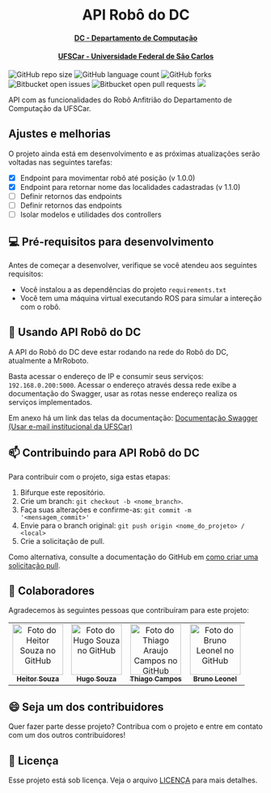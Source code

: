 <h1 align="center"> API Robô do DC  </h1>
<h4 align="center"> <a href="https://site.dc.ufscar.br/"> DC - Departamento de Computação</a>  </h4>
<h4 align="center"> <a href="https://www.ufscar.br/">UFSCar - Universidade Federal de São Carlos</a>  </h4>


<!---Esses são exemplos. Veja https://shields.io para outras pessoas ou para personalizar este conjunto de escudos. Você pode querer incluir dependências, status do projeto e informações de licença aqui--->

![GitHub repo size](https://img.shields.io/github/repo-size/Hugo-Souza/RoboDC_api?style=for-the-badge)
![GitHub language count](https://img.shields.io/github/languages/count/Hugo-Souza/RoboDC_api?style=for-the-badge)
![GitHub forks](https://img.shields.io/github/forks/Hugo-Souza/RoboDC_api?style=for-the-badge)
![Bitbucket open issues](https://img.shields.io/bitbucket/issues/Hugo-Souza/RoboDC_api?style=for-the-badge)
![Bitbucket open pull requests](https://img.shields.io/bitbucket/pr-raw/Hugo-Souza/RoboDC_api?style=for-the-badge)
![](https://img.shields.io/github/stars/Hugo-Souza/RoboDC_api?style=for-the-badge)

API com as funcionalidades do Robô Anfitrião do Departamento de Computação da UFSCar. 


## Ajustes e melhorias

O projeto ainda está em desenvolvimento e as próximas atualizações serão voltadas nas seguintes tarefas:

- [x] Endpoint para movimentar robô até posição (v 1.0.0)
- [x] Endpoint para retornar nome das localidades cadastradas (v 1.1.0)
- [ ] Definir retornos das endpoints
- [ ] Definir retornos das endpoints
- [ ] Isolar modelos e utilidades dos controllers

## 💻 Pré-requisitos para desenvolvimento

Antes de começar a desenvolver, verifique se você atendeu aos seguintes requisitos:
<!---Estes são apenas requisitos de exemplo. Adicionar, duplicar ou remover conforme necessário--->
* Você instalou a as dependências do projeto `requirements.txt`
* Você tem uma máquina virtual executando ROS para simular a intereção com o robô. 

## 🤖 Usando API Robô do DC

A API do Robô do DC deve estar rodando na rede do Robô do DC, atualmente a MrRoboto.

Basta acessar o endereço de IP e consumir seus serviços: `192.168.0.200:5000`.
Acessar o endereço através dessa rede exibe a documentação do Swagger, usar as rotas nesse endereço realiza os serviços implementados.

Em anexo há um link das telas da documentação: [Documentação Swagger (Usar e-mail institucional da UFSCar)](https://drive.google.com/file/d/18rFcjZxBCWmUO129xmMexJGpagIlR8rv/view?usp=share_link)

## 📫 Contribuindo para API Robô do DC

<!---Se o seu README for longo ou se você tiver algum processo ou etapas específicas que deseja que os contribuidores sigam, considere a criação de um arquivo CONTRIBUTING.md separado--->

Para contribuir com o projeto, siga estas etapas:

1. Bifurque este repositório.
2. Crie um branch: `git checkout -b <nome_branch>`.
3. Faça suas alterações e confirme-as: `git commit -m '<mensagem_commit>'`
4. Envie para o branch original: `git push origin <nome_do_projeto> / <local>`
5. Crie a solicitação de pull.

Como alternativa, consulte a documentação do GitHub em [como criar uma solicitação pull](https://help.github.com/en/github/collaborating-with-issues-and-pull-requests/creating-a-pull-request).

## 🤝 Colaboradores

Agradecemos às seguintes pessoas que contribuíram para este projeto:

<table>
  <tr>
    <td align="center">
      <a href="https://github.com/souzaitor">
        <img src="https://avatars.githubusercontent.com/souzaitor" width="100px;" alt="Foto do Heitor Souza no GitHub"/><br>
        <sub>
          <b>Heitor Souza</b>
        </sub>
      </a>
    </td>
    <td align="center">
      <a href="https://github.com/Hugo-Souza">
        <img src="https://avatars.githubusercontent.com/Hugo-Souza" width="100px;" alt="Foto do Hugo Souza no GitHub"/><br>
        <sub>
          <b>Hugo Souza</b>
        </sub>
      </a>
    </td>
    <td align="center">
      <a href="https://github.com/thiagoaraujocampos">
        <img src="https://avatars.githubusercontent.com/thiagoaraujocampos" width="100px;" alt="Foto do Thiago Araujo Campos no GitHub"/><br>
        <sub>
          <b>Thiago Campos</b>
        </sub>
      </a>
    </td>
    </td>
    <td align="center">
      <a href="https://github.com/Bruno12leonel">
        <img src="https://avatars.githubusercontent.com/Bruno12leonel" width="100px;" alt="Foto do Bruno Leonel no GitHub"/><br>
        <sub>
          <b>Bruno Leonel</b>
        </sub>
      </a>
    </td>
  </tr>
</table>


## 😄 Seja um dos contribuidores<br>

Quer fazer parte desse projeto? Contribua com o projeto e entre em contato com um dos outros contribuidores!

## 📝 Licença

Esse projeto está sob licença. Veja o arquivo [LICENÇA](LICENSE.md) para mais detalhes.



